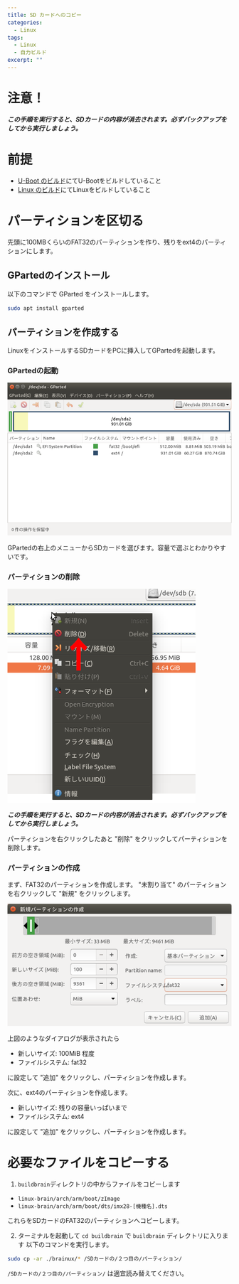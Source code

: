 ```yaml
---
title: SD カードへのコピー
categories:
  - Linux
tags:
  - Linux
  - 自力ビルド
excerpt: ""
---
```



# 注意！
***この手順を実行すると、SDカードの内容が消去されます。必ずバックアップをしてから実行しましょう。***


# 前提
- [U-Boot のビルド](/u-boot/u-boot-build/)にてU-Bootをビルドしていること
- [Linux のビルド](/linux/linux-build/)にてLinuxをビルドしていること


# パーティションを区切る
先頭に100MBくらいのFAT32のパーティションを作り、残りをext4のパーティションにします。


## GPartedのインストール
以下のコマンドで GParted をインストールします。

```sh
sudo apt install gparted
```


## パーティションを作成する
LinuxをインストールするSDカードをPCに挿入してGPartedを起動します。


### GPartedの起動
![GParted起動画面](/assets/images/Launch-GParted.png)

GPartedの右上のメニューからSDカードを選びます。容量で選ぶとわかりやすいです。


### パーティションの削除
![パーティションの削除](/assets/images/partition-delete.png)

***この手順を実行すると、SDカードの内容が消去されます。必ずバックアップをしてから実行しましょう。***

パーティションを右クリックしたあと "削除" をクリックしてパーティションを削除します。


### パーティションの作成
まず、FAT32のパーティションを作成します。 "未割り当て" のパーティションを右クリックして "新規" をクリックします。

![新規パーティションの作成のダイアログ](/assets/images/create-partition-fat32.png)

上図のようなダイアログが表示されたら

- 新しいサイズ: 100MiB 程度
- ファイルシステム: fat32

に設定して "追加" をクリックし、パーティションを作成します。

次に、ext4のパーティションを作成します。

- 新しいサイズ: 残りの容量いっぱいまで
- ファイルシステム: ext4

に設定して "追加" をクリックし、パーティションを作成します。


# 必要なファイルをコピーする
1. `buildbrain`ディレクトリの中からファイルをコピーします

- `linux-brain/arch/arm/boot/zImage`
- `linux-brain/arch/arm/boot/dts/imx28-[機種名].dts`

これらをSDカードのFAT32のパーティションへコピーします。

2. ターミナルを起動して `cd buildbrain` で `buildbrain` ディレクトリに入ります
以下のコマンドを実行します。

```sh
sudo cp -ar ./brainux/* /SDカードの/２つ目の/パーティション/
```

`/SDカードの/２つ目の/パーティション/` は適宜読み替えてください。
